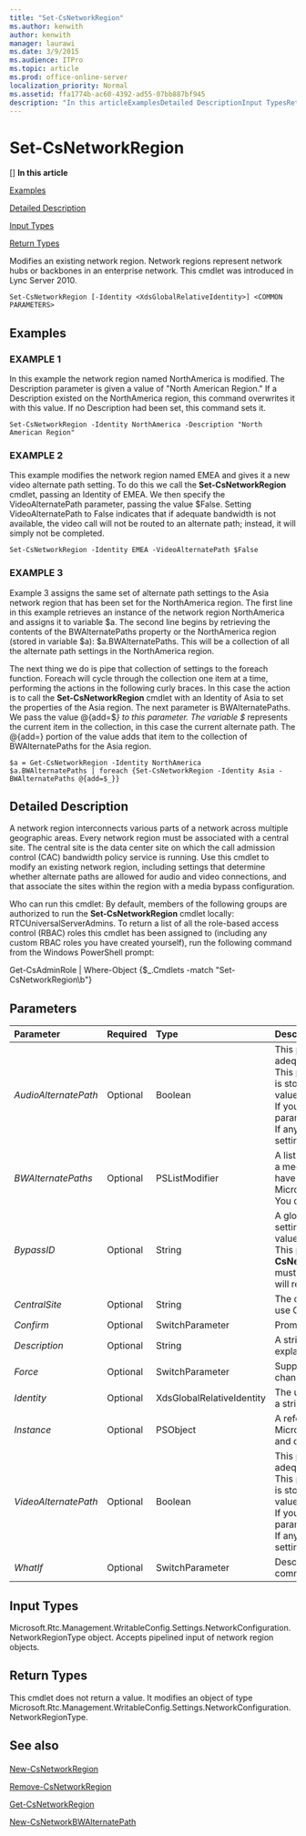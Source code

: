 ```yaml
---
title: "Set-CsNetworkRegion"
ms.author: kenwith
author: kenwith
manager: laurawi
ms.date: 3/9/2015
ms.audience: ITPro
ms.topic: article
ms.prod: office-online-server
localization_priority: Normal
ms.assetid: ffa1774b-ac60-4392-ad55-07bb887bf945
description: "In this articleExamplesDetailed DescriptionInput TypesReturn Types"
---
```


# Set-CsNetworkRegion
[]
 **In this article**
  
[Examples](#sectionSection0)
  
[Detailed Description](#sectionSection1)
  
[Input Types](#sectionSection2)
  
[Return Types](#sectionSection3)
  
Modifies an existing network region. Network regions represent network hubs or backbones in an enterprise network. This cmdlet was introduced in Lync Server 2010.
  
```
Set-CsNetworkRegion [-Identity <XdsGlobalRelativeIdentity>] <COMMON PARAMETERS>
```

## Examples
<a name="sectionSection0"> </a>

### EXAMPLE 1

In this example the network region named NorthAmerica is modified. The Description parameter is given a value of "North American Region." If a Description existed on the NorthAmerica region, this command overwrites it with this value. If no Description had been set, this command sets it.
  
```
Set-CsNetworkRegion -Identity NorthAmerica -Description "North American Region"
```

### EXAMPLE 2

This example modifies the network region named EMEA and gives it a new video alternate path setting. To do this we call the **Set-CsNetworkRegion** cmdlet, passing an Identity of EMEA. We then specify the VideoAlternatePath parameter, passing the value $False. Setting VideoAlternatePath to False indicates that if adequate bandwidth is not available, the video call will not be routed to an alternate path; instead, it will simply not be completed. 
  
```
Set-CsNetworkRegion -Identity EMEA -VideoAlternatePath $False
```

### EXAMPLE 3

Example 3 assigns the same set of alternate path settings to the Asia network region that has been set for the NorthAmerica region. The first line in this example retrieves an instance of the network region NorthAmerica and assigns it to variable $a. The second line begins by retrieving the contents of the BWAlternatePaths property or the NorthAmerica region (stored in variable $a): $a.BWAlternatePaths. This will be a collection of all the alternate path settings in the NorthAmerica region.
  
The next thing we do is pipe that collection of settings to the foreach function. Foreach will cycle through the collection one item at a time, performing the actions in the following curly braces. In this case the action is to call the **Set-CsNetworkRegion** cmdlet with an Identity of Asia to set the properties of the Asia region. The next parameter is BWAlternatePaths. We pass the value @{add=$_} to this parameter. The variable $_ represents the current item in the collection, in this case the current alternate path. The @{add=} portion of the value adds that item to the collection of BWAlternatePaths for the Asia region. 
  
```
$a = Get-CsNetworkRegion -Identity NorthAmerica
$a.BWAlternatePaths | foreach {Set-CsNetworkRegion -Identity Asia -BWAlternatePaths @{add=$_}}
```

## Detailed Description
<a name="sectionSection1"> </a>

A network region interconnects various parts of a network across multiple geographic areas. Every network region must be associated with a central site. The central site is the data center site on which the call admission control (CAC) bandwidth policy service is running. Use this cmdlet to modify an existing network region, including settings that determine whether alternate paths are allowed for audio and video connections, and that associate the sites within the region with a media bypass configuration.
  
Who can run this cmdlet: By default, members of the following groups are authorized to run the **Set-CsNetworkRegion** cmdlet locally: RTCUniversalServerAdmins. To return a list of all the role-based access control (RBAC) roles this cmdlet has been assigned to (including any custom RBAC roles you have created yourself), run the following command from the Windows PowerShell prompt: 
  
Get-CsAdminRole | Where-Object {$_.Cmdlets -match "Set-CsNetworkRegion\b"}
  
## Parameters
<a name="sectionSection1"> </a>

|**Parameter**|**Required**|**Type**|**Description**|
|:-----|:-----|:-----|:-----|
| _AudioAlternatePath_ <br/> |Optional  <br/> |Boolean  <br/> |This parameter determines whether audio calls will be routed through an alternate path if adequate bandwidth does not exist in the primary path.  <br/> This parameter populates the BWAlternatePaths property. The value supplied to this parameter is stored in the AlternatePath property for the alternate path element with a BWPolicyModality value of Audio.  <br/> If you supply a value for this parameter you cannot specify a value for the BWAlternatePaths parameter.  <br/> If any of your calls will be Internet calls, this value must be True, regardless of bandwidth settings.  <br/> |
| _BWAlternatePaths_ <br/> |Optional  <br/> |PSListModifier  <br/> |A list of objects that contain information about whether alternate connection paths are allowed if a media request is unable to complete along the preferred path (for example, if limits on that path have been exceeded). Alternate path objects must be of type Microsoft.Rtc.Management.WritableConfig.Settings.NetworkConfiguration.BWAlternatePathType. You can create objects of this type by calling the **New-CsNetworkBWAlternatePath** cmdlet.  <br/> |
| _BypassID_ <br/> |Optional  <br/> |String  <br/> |A globally unique identifier (GUID). This GUID is used to map network regions to media bypass settings within a CAC or Enhanced 9-1-1 (E9-1-1) network configuration. (Use this BypassID value in the call to the **New-CsNetworkMediaBypassConfiguration** cmdlet.)  <br/> This parameter can be auto-generated when the region is created (by calling the **New-CsNetworkRegion** cmdlet). Changing this value is not recommended. If you do specify a value, it must be in the form of a GUID (for example, 3b24a047-dce6-48b2-9f20-9fbff17ed62a). You will receive a confirmation prompting you to verify that you want to manually set this value.  <br/> |
| _CentralSite_ <br/> |Optional  <br/> |String  <br/> |The central site running the bandwidth policy service. This service must be enabled in order to use CAC. This service runs on the Front End Server or the Standard Edition server.  <br/> |
| _Confirm_ <br/> |Optional  <br/> |SwitchParameter  <br/> |Prompts you for confirmation before executing the command.  <br/> |
| _Description_ <br/> |Optional  <br/> |String  <br/> |A string that describes the region. This parameter can be used to provide a more descriptive explanation of what the region is for than can be expressed by the Identity alone.  <br/> |
| _Force_ <br/> |Optional  <br/> |SwitchParameter  <br/> |Suppresses any confirmation prompts that would otherwise be displayed before making changes.  <br/> |
| _Identity_ <br/> |Optional  <br/> |XdsGlobalRelativeIdentity  <br/> |The unique identifier of the network region you want to modify. The Identity will be in the form of a string that uniquely identifies that region.  <br/> |
| _Instance_ <br/> |Optional  <br/> |PSObject  <br/> |A reference to a network region object. This object must be of type Microsoft.Rtc.Management.WritableConfig.Settings.NetworkConfiguration.NetworkRegionType and can be retrieved by calling the **Get-CsNetworkRegion** cmdlet.  <br/> |
| _VideoAlternatePath_ <br/> |Optional  <br/> |Boolean  <br/> |This parameter determines whether video calls will be routed through an alternate path if adequate bandwidth does not exist in the primary path.  <br/> This parameter populates the BWAlternatePaths property. The value supplied to this parameter is stored in the AlternatePath property for the alternate path element with a BWPolicyModality value of Video.  <br/> If you supply a value for this parameter you cannot specify a value for the BWAlternatePaths parameter.  <br/> If any of your calls will be Internet calls, this value must be True, regardless of bandwidth settings.  <br/> |
| _WhatIf_ <br/> |Optional  <br/> |SwitchParameter  <br/> |Describes what would happen if you executed the command without actually executing the command.  <br/> |
   
## Input Types
<a name="sectionSection2"> </a>

Microsoft.Rtc.Management.WritableConfig.Settings.NetworkConfiguration.NetworkRegionType object. Accepts pipelined input of network region objects.
  
## Return Types
<a name="sectionSection3"> </a>

This cmdlet does not return a value. It modifies an object of type Microsoft.Rtc.Management.WritableConfig.Settings.NetworkConfiguration.NetworkRegionType.
  
## See also
<a name="sectionSection3"> </a>

#### 

[New-CsNetworkRegion](new-csnetworkregion.md)
  
[Remove-CsNetworkRegion](remove-csnetworkregion.md)
  
[Get-CsNetworkRegion](get-csnetworkregion.md)
  
[New-CsNetworkBWAlternatePath](new-csnetworkbwalternatepath.md)

